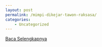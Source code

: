 ```yaml
---
layout: post
permalink: /mimpi-dikejar-tawon-raksasa/
categories:
    - Uncategorized
---
```


[Baca Selengkapnya](/10)